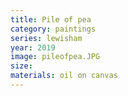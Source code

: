 ```yaml
---
title: Pile of pea
category: paintings
series: lewisham
year: 2019
image: pileofpea.JPG
size: 
materials: oil on canvas
---
```


